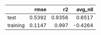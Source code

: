 |          |   rmse |     r2 |   avg_nll |
|:---------|-------:|-------:|----------:|
| test     | 0.5392 | 0.9356 |    0.6517 |
| training | 0.1147 | 0.997  |   -0.4264 |